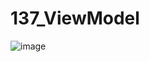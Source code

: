 # 137_ViewModel
![image](https://github.com/rezariswandhaaaa/137_ViewModel/assets/147071884/7dcc1ecd-bc9f-4565-b587-b8b93fc21881)
